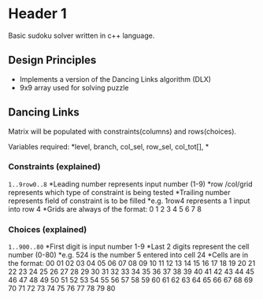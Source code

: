 # Header 1 #

Basic sudoku solver written in c++ language.

## Design Principles ##

* Implements a version of the Dancing Links algorithm (DLX)
* 9x9 array used for solving puzzle

## Dancing Links ##

Matrix will be populated with constraints(columns) and rows(choices).

Variables required: *level, branch, col_sel, row_sel, col_tot[], *

### Constraints (explained) ###

`1..9row0..8`
*Leading number represents input number (1-9)
*row /col/grid represents which type of constraint is being tested
*Trailing number represents field of constraint is to be filled
*e.g. 1row4 represents a 1 input into row 4
*Grids are always of the format:
  0 1 2
  3 4 5
  6 7 8

### Choices (explained) ###

`1..900..80`
*First digit is input number 1-9
*Last 2 digits represent the cell number (0-80)
*e.g. 524 is the number 5 entered into cell 24
*Cells are in the format:
  00 01 02 03 04 05 06 07 08
  09 10 11 12 13 14 15 16 17
  18 19 20 21 22 23 24 25 26
  27 28 29 30 31 32 33 34 35
  36 37 38 39 40 41 42 43 44
  45 46 47 48 49 50 51 52 53
  54 55 56 57 58 59 60 61 62
  63 64 65 66 67 68 69 70 71
  72 73 74 75 76 77 78 79 80

